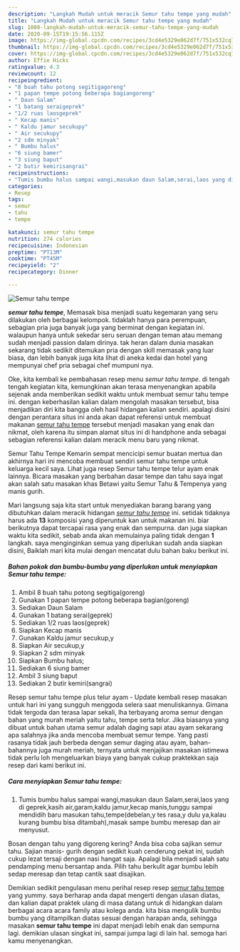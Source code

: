 ```yaml
---
description: "Langkah Mudah untuk meracik Semur tahu tempe yang mudah"
title: "Langkah Mudah untuk meracik Semur tahu tempe yang mudah"
slug: 1080-langkah-mudah-untuk-meracik-semur-tahu-tempe-yang-mudah
date: 2020-09-15T19:15:56.115Z
image: https://img-global.cpcdn.com/recipes/3cd4e5329e062d7f/751x532cq70/semur-tahu-tempe-foto-resep-utama.jpg
thumbnail: https://img-global.cpcdn.com/recipes/3cd4e5329e062d7f/751x532cq70/semur-tahu-tempe-foto-resep-utama.jpg
cover: https://img-global.cpcdn.com/recipes/3cd4e5329e062d7f/751x532cq70/semur-tahu-tempe-foto-resep-utama.jpg
author: Effie Hicks
ratingvalue: 4.3
reviewcount: 12
recipeingredient:
- "8 buah tahu potong segitigagoreng"
- "1 papan tempe potong beberapa bagiangoreng"
- " Daun Salam"
- "1 batang seraigeprek"
- "1/2 ruas laosgeprek"
- " Kecap manis"
- " Kaldu jamur secukupy"
- " Air secukupy"
- "2 sdm minyak"
- " Bumbu halus"
- "6 siung bamer"
- "3 siung baput"
- "2 butir kemirisangrai"
recipeinstructions:
- "Tumis bumbu halus sampai wangi,masukan daun Salam,serai,laos yang di geprek,kasih air,garam,kaldu jamur,kecap manis,tunggu sampai mendidih baru masukan tahu,tempe(debelan,y tes rasa,y dulu ya,kalau kurang bumbu bisa ditambah),masak sampe bumbu meresap dan air menyusut."
categories:
- Resep
tags:
- semur
- tahu
- tempe

katakunci: semur tahu tempe 
nutrition: 274 calories
recipecuisine: Indonesian
preptime: "PT13M"
cooktime: "PT45M"
recipeyield: "2"
recipecategory: Dinner

---
```



![Semur tahu tempe](https://img-global.cpcdn.com/recipes/3cd4e5329e062d7f/751x532cq70/semur-tahu-tempe-foto-resep-utama.jpg)

<b><i>semur tahu tempe</i></b>, Memasak bisa menjadi suatu kegemaran yang seru dilakukan oleh berbagai kelompok. tidaklah hanya para perempuan, sebagian pria juga banyak juga yang berminat dengan kegiatan ini. walaupun hanya untuk sekedar seru seruan dengan teman atau memang sudah menjadi passion dalam dirinya. tak heran dalam dunia masakan sekarang tidak sedikit ditemukan pria dengan skill memasak yang luar biasa, dan lebih banyak juga kita lihat di aneka kedai dan hotel yang mempunyai chef pria sebagai chef mumpuni nya.

Oke, kita kembali ke pembahasan resep menu <i>semur tahu tempe</i>. di tengah tengah kegiatan kita, kemungkinan akan terasa menyenangkan apabila sejenak anda memberikan sedikit waktu untuk membuat semur tahu tempe ini. dengan keberhasilan kalian dalam mengolah masakan tersebut, bisa menjadikan diri kita bangga oleh hasil hidangan kalian sendiri. apalagi disini dengan perantara situs ini anda akan dapat referensi untuk membuat makanan <u>semur tahu tempe</u> tersebut menjadi masakan yang enak dan nikmat, oleh karena itu simpan alamat situs ini di handphone anda sebagai sebagian referensi kalian dalam meracik menu baru yang nikmat.

Semur Tahu Tempe Kemarin sempat mencicipi semur buatan mertua dan akhirnya hari ini mencoba membuat sendiri semur tahu tempe untuk keluarga kecil saya. Lihat juga resep Semur tahu tempe telur ayam enak lainnya. Bicara masakan yang berbahan dasar tempe dan tahu saya ingat akan salah satu masakan khas Betawi yaitu Semur Tahu &amp; Tempenya yang manis gurih.


Mari langsung saja kita start untuk menyediakan barang barang yang dibutuhkan dalam meracik hidangan <u><i>semur tahu tempe</i></u> ini. setidak tidaknya harus ada <b>13</b> komposisi yang diperuntuk kan untuk makanan ini. biar berikutnya dapat tercapai rasa yang enak dan sempurna. dan juga siapkan waktu kita sedikit, sebab anda akan memulainya paling tidak dengan <b>1</b> langkah. saya menginginkan semua yang diperlukan sudah anda siapkan disini, Baiklah mari kita mulai dengan mencatat dulu bahan baku berikut ini.

<!--inarticleads1-->

##### Bahan pokok dan bumbu-bumbu yang diperlukan untuk menyiapkan Semur tahu tempe:

1. Ambil 8 buah tahu potong segitiga(goreng)
1. Gunakan 1 papan tempe potong beberapa bagian(goreng)
1. Sediakan  Daun Salam
1. Gunakan 1 batang serai(geprek)
1. Sediakan 1/2 ruas laos(geprek)
1. Siapkan  Kecap manis
1. Gunakan  Kaldu jamur secukup,y
1. Siapkan  Air secukup,y
1. Siapkan 2 sdm minyak
1. Siapkan  Bumbu halus;
1. Sediakan 6 siung bamer
1. Ambil 3 siung baput
1. Sediakan 2 butir kemiri(sangrai)


Resep semur tahu tempe plus telur ayam - Update kembali resep masakan untuk hari ini yang sungguh menggoda selera saat menuliskannya. Gimana tidak tergoda dan terasa lapar sekali, lha terbayang aroma semur dengan bahan yang murah meriah yaitu tahu, tempe serta telur. Jika biasanya yang dibuat untuk bahan utama semur adalah daging sapi atau ayam sekarang apa salahnya jika anda mencoba membuat semur tempe. Yang pasti rasanya tidak jauh berbeda dengan semur daging atau ayam, bahan-bahannya juga murah meriah, ternyata untuk menjajikan masakan istimewa tidak perlu loh mengeluarkan biaya yang banyak cukup praktekkan saja resep dari kami berikut ini. 

<!--inarticleads2-->

##### Cara menyiapkan Semur tahu tempe:

1. Tumis bumbu halus sampai wangi,masukan daun Salam,serai,laos yang di geprek,kasih air,garam,kaldu jamur,kecap manis,tunggu sampai mendidih baru masukan tahu,tempe(debelan,y tes rasa,y dulu ya,kalau kurang bumbu bisa ditambah),masak sampe bumbu meresap dan air menyusut.


Bosan dengan tahu yang digoreng kering? Anda bisa coba sajikan semur tahu. Sajian manis- gurih dengan sedikit kuah cenderung pekat ini, sudah cukup lezat tersaji dengan nasi hangat saja. Apalagi bila menjadi salah satu pendamping menu bersantap anda. Pilih tahu berkulit agar bumbu lebih sedap meresap dan tetap cantik saat disajikan. 

Demikian sedikit pengulasan menu perihal resep resep <u>semur tahu tempe</u> yang yummy. saya berharap anda dapat mengerti dengan ulasan diatas, dan kalian dapat praktek ulang di masa datang untuk di hidangkan dalam berbagai acara acara family atau kolega anda. kita bisa mengulik bumbu bumbu yang ditampilkan diatas sesuai dengan harapan anda, sehingga masakan <b>semur tahu tempe</b> ini dapat menjadi lebih enak dan sempurna lagi. demikian ulasan singkat ini, sampai jumpa lagi di lain hal. semoga hari kamu menyenangkan.
